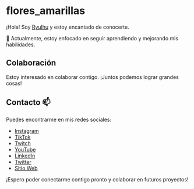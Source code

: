 # flores_amarillas

¡Hola! Soy [Ryulhu](https://github.com/Ryulhu) y estoy encantado de conocerte.


🌱 Actualmente, estoy enfocado en seguir aprendiendo y mejorando mis habilidades.

## Colaboración
Estoy interesado en colaborar contigo. ¡Juntos podemos lograr grandes cosas!

## Contacto 📫
Puedes encontrarme en mis redes sociales:

- [Instagram](https://www.instagram.com/ryulhu/)
- [TikTok](https://www.tiktok.com/@ryulhu)
- [Twitch](https://www.twitch.tv/ryulhu )
- [YouTube](https://www.youtube.com/@Ryulhu )
- [LinkedIn](https://www.linkedin.com/in/isaac-giraldo/)
- [Twitter](https://x.com/Ryulhu )
- [Sitio Web]( )

¡Espero poder conectarme contigo pronto y colaborar en futuros proyectos!
